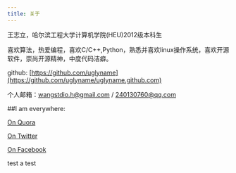 ```yaml
---
title: 关于
---
```


王志立，哈尔滨工程大学计算机学院(HEU)2012级本科生

喜欢算法，热爱编程，喜欢C/C++,Python，熟悉并喜欢linux操作系统，喜欢开源软件，崇尚开源精神，中度代码洁癖。

github: [https://github.com/uglyname](https://github.com/uglyname/uglyname.github.com)

个人邮箱：wangstdio.h@gmail.com  /  240130760@qq.com

##I am everywhere:

[On Quora](http://www.quora.com/Wang-Zhili)

[On Twitter](https://twitter.com/Wzl_Linux)

[On Facebook](https://www.facebook.com/wangstdio.h)

test a test
